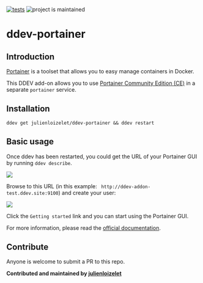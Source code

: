 [![tests](https://github.com/julienloizelet/ddev-portainer/actions/workflows/tests.yml/badge.svg)](https://github.com/julienloizelet/ddev-portainer/actions/workflows/tests.yml) ![project is maintained](https://img.shields.io/maintenance/yes/2023.svg)

# ddev-portainer

<!-- START doctoc generated TOC please keep comment here to allow auto update -->
<!-- DON'T EDIT THIS SECTION, INSTEAD RE-RUN doctoc TO UPDATE -->

<!-- END doctoc generated TOC please keep comment here to allow auto update -->

## Introduction

[Portainer](https://www.portainer.io/) is a toolset that allows you to easy manage containers in Docker.

This DDEV add-on allows you to use [Portainer Community Edition (CE)](https://docs.portainer.io/#about-portainer) in a separate `portainer` service.


## Installation

`ddev get julienloizelet/ddev-portainer && ddev restart`

## Basic usage

Once ddev has been restarted, you could get the URL of your Portainer GUI by running `ddev describe`.

![](/home/julien/workspace/ddev/add-ons/ddev-portainer/images/ddev-describe.jpg)

Browse to this URL (in this example: ` http://ddev-addon-test.ddev.site:9100`) and create your user:

![](/home/julien/workspace/ddev/add-ons/ddev-portainer/images/create-user.jpg)



Click the `Getting started` link and you can start using the Portainer GUI.

For more information, please read the [official documentation](https://docs.portainer.io/user/home).

## Contribute

Anyone is welcome to submit a PR to this repo.


**Contributed and maintained by [julienloizelet](https://github.com/julienloizelet)**

